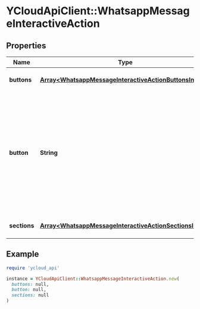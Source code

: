 # YCloudApiClient::WhatsappMessageInteractiveAction

## Properties

| Name | Type | Description | Notes |
| ---- | ---- | ----------- | ----- |
| **buttons** | [**Array&lt;WhatsappMessageInteractiveActionButtonsInner&gt;**](WhatsappMessageInteractiveActionButtonsInner.md) | Required for Reply Buttons. | [optional] |
| **button** | **String** | Required for List Messages. Button content. It cannot be an empty string and must be unique within the message. Emojis are supported, markdown is not. | [optional] |
| **sections** | [**Array&lt;WhatsappMessageInteractiveActionSectionsInner&gt;**](WhatsappMessageInteractiveActionSectionsInner.md) | Required for List Messages. | [optional] |

## Example

```ruby
require 'ycloud_api'

instance = YCloudApiClient::WhatsappMessageInteractiveAction.new(
  buttons: null,
  button: null,
  sections: null
)
```

